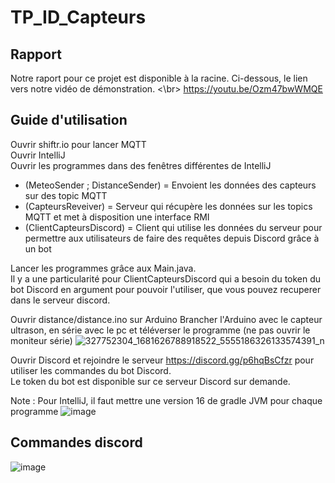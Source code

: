# TP_ID_Capteurs

## Rapport
Notre raport pour ce projet est disponible à la racine.
Ci-dessous, le lien vers notre vidéo de démonstration. <\br>
https://youtu.be/Ozm47bwWMQE

## Guide d'utilisation

Ouvrir shiftr.io pour lancer MQTT</br>
Ouvrir IntelliJ </br>
Ouvrir les programmes dans des fenêtres différentes de IntelliJ
* (MeteoSender ; DistanceSender) = Envoient les données des capteurs sur des topic MQTT
* (CapteursReveiver) = Serveur qui récupère les données sur les topics MQTT et met à disposition une interface RMI
* (ClientCapteursDiscord) = Client qui utilise les données du serveur pour permettre aux utilisateurs de faire des requêtes depuis Discord grâce à un bot

Lancer les programmes grâce aux Main.java.</br>
Il y a une particularité pour ClientCapteursDiscord qui a besoin du token du bot Discord en argument pour pouvoir l'utiliser, que vous pouvez recuperer dans le serveur discord.

Ouvrir distance/distance.ino sur Arduino
Brancher l'Arduino avec le capteur ultrason, en série avec le pc et téléverser le programme (ne pas ouvrir le moniteur série)
![327752304_1681626788918522_5555186326133574391_n](https://user-images.githubusercontent.com/74671671/216063938-cfdce09e-c0fe-43fb-9807-6f5724e68764.jpg)

Ouvrir Discord et rejoindre le serveur https://discord.gg/p6hqBsCfzr pour utiliser les commandes du bot Discord.</br>
Le token du bot est disponible sur ce serveur Discord sur demande.</br>


Note : 
Pour IntelliJ, il faut mettre une version 16 de gradle JVM pour chaque programme
![image](https://user-images.githubusercontent.com/63303367/213483867-2a500cdb-a4e0-43b4-a2dd-552a13e7045a.png)

## Commandes discord
![image](https://user-images.githubusercontent.com/74671671/215339958-a75debcf-93d8-429a-ba9f-e11211ee53bf.png)
